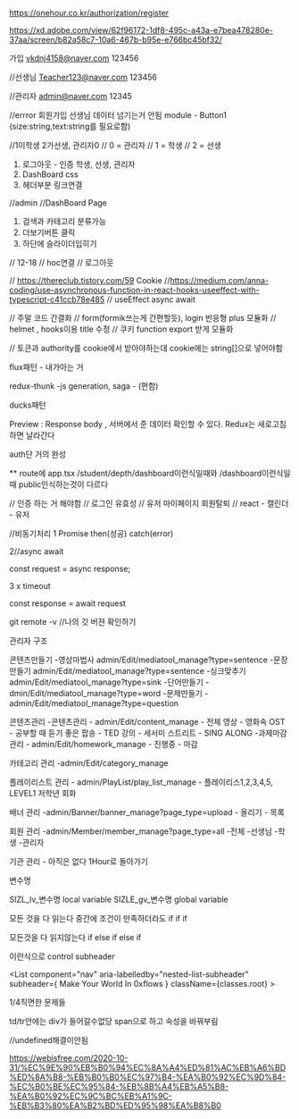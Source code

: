 https://onehour.co.kr/authorization/register    



https://xd.adobe.com/view/62f96172-1df8-495c-a43a-e7bea478280e-37aa/screen/b82a58c7-10a6-467b-b95e-e766bc45bf32/


가입
vkdnj4158@naver.com
123456


//선생님
Teacher123@naver.com
123456


//관리자
admin@naver.com
12345

 
//errror 회원가입 선생님 데이터 넘기는거 안됨
module - Button1 (size:string,text:string를 필요로함)


//1이학생 2가선생, 관리자0
// 0 = 관리자
// 1 = 학생
// 2 = 선생

1. 로그아웃 - 인증 학생, 선생, 관리자
2. DashBoard css
3. 헤더부분 링크연결

//admin
//DashBoard Page

1. 검색과 카테고리 분류가능
2. 더보기버튼 클릭
3. 하단에 슬라이더입히기


// 12-18 
// hoc연결
// 로그아웃

// https://thereclub.tistory.com/59   Cookie
//https://medium.com/anna-coding/use-asynchronous-function-in-react-hooks-useeffect-with-typescript-c41ccb78e485 // useEffect async await

// 주말 코드 간결화
//  form(formik쓰는게 간편할듯), login 반응형 plus 모듈화
//  helmet , hooks이용 title 수정
// 쿠키 function export 받게 모듈화


// 토큰과 authority를 cookie에서 받아야하는데
cookie에는 string[]으로 넣어야함




flux패턴 - 내가아는 거

redux-thunk -js generation, saga - (편함)

ducks패턴


Preview : Response body , 서버에서 준 데이터 확인할 수 있다.
Redux는 새로고침하면 날라간다


auth단 거의 완성



**
route에 app.tsx
/student/depth/dashboard이런식일때와
/dashboard이런식일때 public인식하는것이 다르다


// 인증 하는 거 해야함
// 로그인 유효성
// 유저 마이페이지 회원탈퇴
// react - 캘린더 - 유저


//비동기처리
1 Promise then(성공) catch(error)

2//async await

const request = async response;



3 x timeout

const response = await request


git remote -v //나의 깃 버젼 확인하기



관리자 구조

콘텐츠만들기
    -영상마법사 admin/Edit/mediatool_manage?type=sentence
    -문장만들기 admin/Edit/mediatool_manage?type=sentence
    -싱크맞추기 admin/Edit/mediatool_manage?type=sink
    -단어만들기 - dmin/Edit/mediatool_manage?type=word
    -문제만들기 - admin/Edit/mediatool_manage?type=question


콘텐츠관리
    -콘텐츠관리 - admin/Edit/content_manage
        - 전체 영상
        - 영화속 OST
        - 공부할 때 듣기 좋은 팝송
        - TED 강의
        - 세서미 스트리트
        - SING ALONG
    -과제마감 관리 - admin/Edit/homework_manage
        - 진행중
        - 마감

카테고리 관리 -admin/Edit/category_manage

플레이리스트 관리 - admin/PlayList/play_list_manage
    - 플레이리스1,2,3,4,5, LEVEL1 저학년 회화

배너 관리  -admin/Banner/banner_manage?page_type=upload
    - 올리기
    - 목록

회원 관리 -admin/Member/member_manage?page_type=all
    -전체
    -선생님
    -학생
    -관리자

기관 관리
    - 아직은 없다
1Hour로 돌아가기


변수명

SIZL_lv_변수명  local variable 
SIZLE_gv_변수명 global variable



모든 것을 다 읽는다 중간에 조건이 만족하더라도
if
if
if


모든것을 다 읽지않는다
if
else if
else if


이런식으로 control subheader

<List
      component="nav"
      aria-labelledby="nested-list-subheader"
      subheader={
        <ListSubheader component="div" id="nested-list-subheader">
          Make Your World In 0xflows
        </ListSubheader>
      }
      className={classes.root}
    >
</List>

1/4직면한 문제들

td/tr안에는 div가 들어갈수없당 span으로 하고 속성을 바꿔부림

//undefined해결이안됨


https://webisfree.com/2020-10-31/%EC%9E%90%EB%B0%94%EC%8A%A4%ED%81%AC%EB%A6%BD%ED%8A%B8-%EB%B0%B0%EC%97%B4-%EA%B0%92%EC%9D%84-%EC%B0%BE%EC%95%84-%EB%8B%A4%EB%A5%B8-%EA%B0%92%EC%9C%BC%EB%A1%9C-%EB%B3%80%EA%B2%BD%ED%95%98%EA%B8%B0